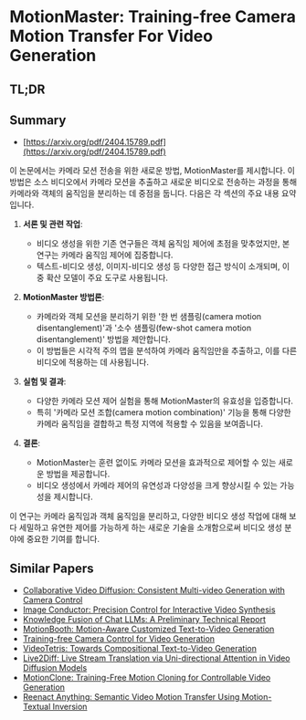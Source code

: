 # MotionMaster: Training-free Camera Motion Transfer For Video Generation
## TL;DR
## Summary
- [https://arxiv.org/pdf/2404.15789.pdf](https://arxiv.org/pdf/2404.15789.pdf)

이 논문에서는 카메라 모션 전송을 위한 새로운 방법, MotionMaster를 제시합니다. 이 방법은 소스 비디오에서 카메라 모션을 추출하고 새로운 비디오로 전송하는 과정을 통해 카메라와 객체의 움직임을 분리하는 데 중점을 둡니다. 다음은 각 섹션의 주요 내용 요약입니다.

1. **서론 및 관련 작업**:
   - 비디오 생성을 위한 기존 연구들은 객체 움직임 제어에 초점을 맞추었지만, 본 연구는 카메라 움직임 제어에 집중합니다.
   - 텍스트-비디오 생성, 이미지-비디오 생성 등 다양한 접근 방식이 소개되며, 이 중 확산 모델이 주요 도구로 사용됩니다.

2. **MotionMaster 방법론**:
   - 카메라와 객체 모션을 분리하기 위한 '한 번 샘플링(camera motion disentanglement)'과 '소수 샘플링(few-shot camera motion disentanglement)' 방법을 제안합니다.
   - 이 방법들은 시각적 주의 맵을 분석하여 카메라 움직임만을 추출하고, 이를 다른 비디오에 적용하는 데 사용됩니다.

3. **실험 및 결과**:
   - 다양한 카메라 모션 제어 실험을 통해 MotionMaster의 유효성을 입증합니다.
   - 특히 '카메라 모션 조합(camera motion combination)' 기능을 통해 다양한 카메라 움직임을 결합하고 특정 지역에 적용할 수 있음을 보여줍니다.

4. **결론**:
   - MotionMaster는 훈련 없이도 카메라 모션을 효과적으로 제어할 수 있는 새로운 방법을 제공합니다.
   - 비디오 생성에서 카메라 제어의 유연성과 다양성을 크게 향상시킬 수 있는 가능성을 제시합니다.

이 연구는 카메라 움직임과 객체 움직임을 분리하고, 다양한 비디오 생성 작업에 대해 보다 세밀하고 유연한 제어를 가능하게 하는 새로운 기술을 소개함으로써 비디오 생성 분야에 중요한 기여를 합니다.

## Similar Papers
- [Collaborative Video Diffusion: Consistent Multi-video Generation with Camera Control](2405.17414.md)
- [Image Conductor: Precision Control for Interactive Video Synthesis](2406.15339.md)
- [Knowledge Fusion of Chat LLMs: A Preliminary Technical Report](2402.16107.md)
- [MotionBooth: Motion-Aware Customized Text-to-Video Generation](2406.17758.md)
- [Training-free Camera Control for Video Generation](2406.10126.md)
- [VideoTetris: Towards Compositional Text-to-Video Generation](2406.04277.md)
- [Live2Diff: Live Stream Translation via Uni-directional Attention in Video Diffusion Models](2407.08701.md)
- [MotionClone: Training-Free Motion Cloning for Controllable Video Generation](2406.05338.md)
- [Reenact Anything: Semantic Video Motion Transfer Using Motion-Textual Inversion](2408.00458.md)
